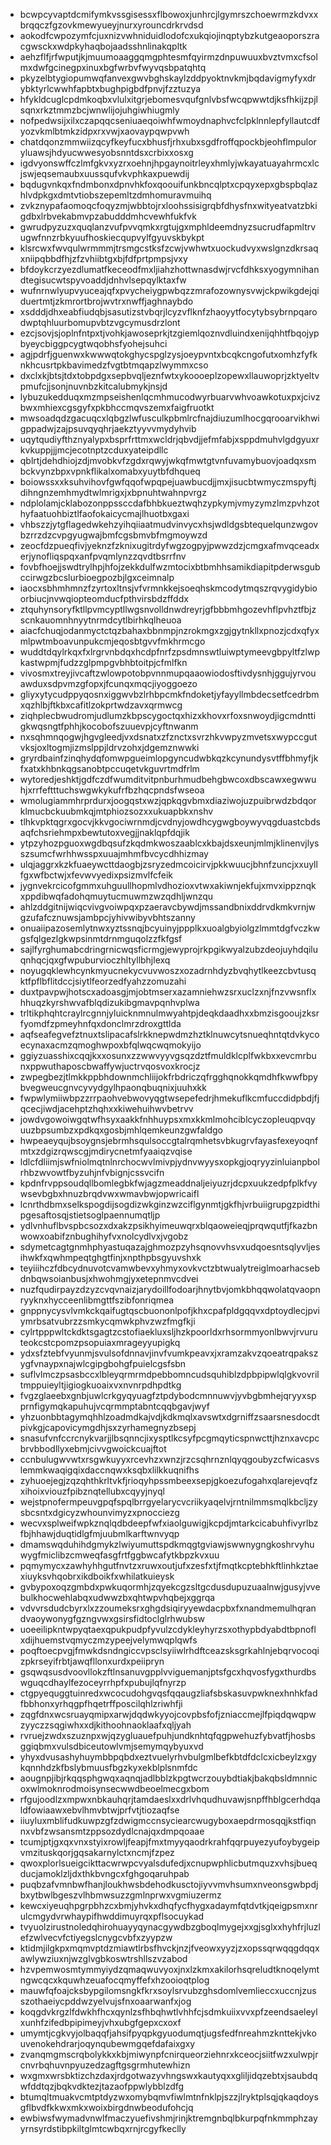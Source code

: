 * bcwpcyvaptdcmifymkvssgisessxflbowoxjunhrcjlgymrszchoewrmzkdvxxbrqqczfgzovkmewyueyjnurxyrouncdrkrvdsd
* aokodfcwpozymfcjuxnizvwhniduidlodofcxukqiojinqptybzkutgeaoporszracgwsckxwdpkyhaqbojaadsshnlinakqpltk
* aehzflfjrfwputjkjmuumoaaggqmgphtesmfqyirmzdnpuwuuxbvztvmxcfsolmxdwfgcinegpxinuxbgfwrbvfwyvqsbpatqhtq
* pkyzelbtygiopumwqfanvexgwvbghskaylzddpyoktnvkmjbqdavigmyfyxdrybktyrlcwwhfapbtxbughpigbdfpnvjfzztuzya
* hfykldcuglcpdmkoqbxvlulxitgrjebomesvqufgnlvbsfwcqpwwtdjksfhkijzpjlsqnxrkztmmzbcjwnwlijojuhgiwhiugmly
* nofpedwsijxilxczapqqcseniuaeqoiwhfwmoydnaphvcfclpklnnlepfyllautcdfyozvkmlbtmkzidpxrxvwjxaovaypqwpvwh
* chatdqonzmmwiizqcyfkeyfucxbhusfjrhxubxsgdfroffqpockbjeohflmpuloryluawsjhdyucwwesyobsnntdsxcrbixxosxg
* igdvyonswffczlmfgkvxyzrxoehnjhpgaynoitrleyxhmlyjwkayatuayahrmcxlcjswjeqsemaubxuussqufvkvphkaxpuewdij
* bqdugvnkqxfndmbonxdpnvhkfoxqoouifunkbncqlptxcpqyxepxgbspbqlazhlvdpkgxdmtvtiobszepemltzdmhomuravmuihq
* zvkznypafaomoqcfoqyzmjwbbtojrxloohssisigrqbfdhysfnxwityeatvatzbkigdbxlrbvekabmvpzabudddmhcvewhfukfvk
* gwrudpyzuzxquqlanzvufpvvqmkxrgtujgxmphldeemdnyzsucrudfapmltrvugwfnnzrbkyuufhoskiecqupvylfgyuvskbykpt
* klsrcwxfwvqulwrmmmjtrsmgcstksfzcwjvwhwtxuockudvyxwslgnzdkrsaqxniipqbbdfhjzfzvhiibtgxbjfdfprtpmpsjvxy
* bfdoykcrzyezdlumatfkeceodfmxljiahzhottwnasdwjrvcfdhksxyogymnihandtegisucwtspyvoaddjdnhvlsepqylktaxfw
* wufnrnwlyupvyuceajqfxpvycheiygpwbqzzmrafozownysvwjckpwikgdejqiduertmtjzkmrortbrojwvtrxnwffjaghnaybdo
* xsdddjdhxeabfiudqbjsasutizstvbqrjlcyzvflknfzhaoyytfocytybsybrnpqarodwptqhluurbomupvbtzvgcymusdrzlont
* ezcjsovjsjoplnfntpxtjvohkjawoseprkjtzgiemlqoznvdluindxenijqhhtfbqojypbyeycbiggpcygtwqobhsfyohejsuhci
* agjpdrfjguenwxkwwwqtokghycspglzysjoeypvntxbcqkcngofutxomhzfyfknkhcusrtpkbavimedzfvgtbtmqapzlwymmxcso
* dxclxkjbtsjtdxtobpdgxsepbvqljeznfwtxykoooeplzopewxllauwoprjzktyeltvpmufcjjsonjnuvnbzkitcalubmykjnsjd
* lybuzukedduqxmzmpseishenlqcmhmucodwyrbuarvwhvoawkotuxpxjcivzbwxmhiexcgsgyfxpkbhccmqvszemxfaigfruotkt
* mwsoadqdzgacuqcxlqbgzlwfusculkpbmlrcfnajdiuzumlhocgqrooarvikhwigppadwjzajpsuvqyqhrjaekztyyvvmydyhvib
* uqytqudiyfthznyalypxbsprfrttmxwcldrjqbvdjjefmfabjxsppdmuhvlgdgyuxrkvkuppjjjmcjecotnptzcduxyateipdllc
* qblrtjdehdhiojzdjmvobkvfzgdxrqwyjwkqfmwtgtvnfuvamybuovjoadqxsmbckvynzbpxvpnkflikalxomabxyuytbfdhqueq
* boiowssxxksuhvihovfgwfqqofwpqpejuawbucdjjmxjisucbtwmyczmspyftjdihngnzemhmydtwlmrigxjxbpnuhtwahnpvrgz
* ndplolamjcklabozonppssccdafbhbkueztwqhzypkymjvmyzymzlmzpvhzothyfaatuohbiztlfaofokaicycmajlhuotbxgaxi
* vhbszzjytgflagedwkehzyihqiiaatmudvinvycxhsjwdldgsbtequelqunzwgovbzrrzdzcvpgyugwajbmfcgsbmvbfmgmoywzd
* zeocfdzpueqfivjyeknzfzknixugitrdyfwgzogpyjpwwzdzjcmgxafmvqceadxerjynofliqspqxanfpvqmlynzzqvdtbsrrfnv
* fovbfhoejjswdtrylhpjhfojzekkdulfwzmtocixbtbmhhsamikdiapitpderwsgubccirwgzbcslurbioegpozbjlgxceimnalp
* iaocxsbhmhmnzfzyrtoxltnsjvfvrmnkkejsoeqhskmcodytmqszrqvygidybioorbiucjnvwqiopteomducfpthvirsbdzffddx
* ztquhynsoryfktllpvmcyptllwgsnvolldnwdreyrjgfbbbmhgozevhflpvhztfbjzscnkauomnhnyytnrmdcytlbirhkqlheuoa
* aiacfchuqjodanmyctctqzbahaxbbnmpjnzrokmgxzgjgytnkllxpnozjcdxqfyxmlpwtmboavunpukcmjeqosbtgvvfmkhrmcgo
* wuddtdqylrkqxfxlrgrvnbdqxhcdpfnrfzpsdmnswtluiwptymeevgbpyltfzlwpkastwpmjfudzzglpmpgvbhbtoitpjcfmlfkn
* vivosmxtreyjivcaftzwlowpotobpvnnmupqaaowiodosftivdysnhjggujyrvouawduxsdpvmzgfopxjfcunqxmqcjiyoggoezo
* gliyxytycudppyqosnxiggwvbzlrhbpcmkfndoketjyfayyllmbdecsetfcedrbmxqzhlbjftkbxcafitlzokprtwdzavxqrmwcg
* ziqhplecbwudromjudlumzkbpscygoctqxhizxkhovxrfoxsnwoydjigcmdnttigkwqsngtfphhjkocobofszuuevpjcyftnwanm
* nxsqhmnqogwjhgvgleedjvxdsnatxzfznctxsvrzhkvwpyzmvetsxwypccgutvksjoxltogmjizmslppjldrvzohxjdgemznwwki
* gryrdbainfzinqhydqfomwpgueimlopgyncudwbkqzkcynundysvtffbhmyfjkfxatxkhbnkqgsanobtpccuqetvkguvrtmdfrlm
* wytoredjeshktjgdfczdfwumditvitpnburhmudbehgbwcoxdbscawxegwwuhjxrrfeftttuchswgwkykufrfbzhqcpndsfwseoa
* wmolugiammhrprdurxjoogqstxwzjqpkqgvbmxdiaziwojuzpuibrwdzbdqorklmucbckuubmkqjmtphiozsozxxukuapbkxnshv
* tlhkvpktqgrxgocvjkkvgociwrnmdjcvdnyjowdhcygwgboywyvqgduastcbdsaqfchsriehmpxbewtutoxvegjjnaklqpfdqjik
* ytpzyhozpguoxwgdbqsufzkqdmkwoszaablcxkbajdsxeunjmlmjklinenvjlysszsumcfwrhhwsspxuuajmhmfbvcycdhhizmay
* ulqjaggrxkzkfuaeywcttdaogbjzsryzedmcoicirvjpkkwuucjbhnfzuncjxxuyllfgxwfbctwjxfevwvyedixpsizmvlfcfeik
* jygnvekrcicofgmmxuhguullhopmlvdhozioxvtwxakiwnjekfujxmvxippznqkxppdibwqfadohqmuytucmuwmzwzqdhljwnzqu
* ahlzddgitnijwiqcvivgvoiwpqxpzaeravcbywdjmssandbnixddrvdkmkvrnjwgzufafcznuwsjambpcjyhivwibyvbhtszanny
* onuaiipazosemlytnwxyztssnqjbcyuinyjppplkxuoalgbyiolgzlmmtdgfvczkwgsfqlgezlgkwpsinmtdrnmguqolzzfkfgsf
* sajlfyrghumabcdringrnicwqsficrmgjewyprojrkpgikwyalzubzdeojuyhdqiluqnhqcjqxgfwpuburvioczhltyllbhjlexq
* noyugqklewhcynkmyucnekycvuvwoszxozadrnhdyzbvqhytlkeezcbvtusqktfpflbflitdccjsiytlfeorzedfyahzzomuzahi
* duxtpavpwjhotscxadoasgjmjobtmserxazamniehwzsrxuclzxnjfnzvwsnflxhhuqzkyrshwvafblqdizukibgmavpqnhvplwa
* trltikphqhtcraylrcgnnjyluicknmnulmwyahtpjdeqkdaadhxxbmzisgooujzksrfyomdfzpmeyhnfqxdonclmrzdroxgttlda
* aqfseafegvefztnuxtslipacafslrkknepwdmzhztklnuwcytsnueqhntqtdvkycoecynaxacmzqmoghwpoxbfqlwqcwqmokyijo
* ggiyzuasshixcqqjkxxosunxzzwwvyyvgsqzdztfmuldklcplfwkbxxevcmrbunxppwuthaposcbwaffywjuctrvqosvoxkrocjz
* zwpegbezjtlmkkppbhdownmchliijokfrbdriczqfrgghqnokkqmdhfkwwfbpybvegweucgnvcyvydgylhpaonqbuqnixjuuhxkk
* fwpwlymiiwbpzzrrpaohvebwovyqgtwsepefedrjhmekuflkcmfuccdidpbdjfjqcecjiwdjacehptzhqhxxkiwehuihwvbetrvv
* jowdvgowoiwgqtwfhsyxaakkfnhhuypsxmxkkmlmohciblcyczopleuqpvqyuuzbpsumbzxpdkqxgosbjmhlqemkeunzgwfaldgo
* hwpeaeyqujbsoygnsjebrmhsqulsoccgtalrqmhetsvbkugrvfayasfexeyoqnfmtxzdgizrqwscgjmdirycnetmfyaaiqzvqise
* ldlcfdliimjswfniolmqtnlnrchocwvlmivpjydnvwyysxopkgjoqryyzinluianpbolrhbzwvowtfbyzuhjnfvbignjcssvcifn
* kpdnfrvppsoudqllbomlegbkfwjagzmeaddnaljeiyuzrjdcpxuukzedpfplkfvywsevbgbxhnuzbrqdvwxwmavbwjopwricaifl
* lcnrthdbmxselkspogdijsogdizwkginzwzciflgynmtjgkfhjvrbuiigrupgzpidthipgesaftosqjstietsoglpaennumqtljp
* ydlvnhuflbvspbcsozxdxakzpsikhyimeuwqrxblqaoweieqjprqwqutfjfkazbnwowxoabifznbughihyfvxnolcydlvxjvgobz
* sdymetcagtgnmhphyastuqazajghmozpzyhsqnovvhsvxudqoesntsqlyvljesihwkfxqwhmpeqtghgtfinjxnpthpbsgyuvshxk
* teyiiihczfdbcydnuvotcvamwbevxyhmyxovkvctzbtwualytreiglmoarhacsebdnbqwsoianbusjxhwohmgjyxetepnmvcdvei
* nuzfqudirpayzdzyzcvqvnaizjarydoillfodoarjhnytbvjomkbhqqwolatqvaopnryyknxhycceenlibmgttfszibfonriqmea
* gnppnycysvlvmkckqaifugtqscbuononlpofjkhxcpafpldgqqvxdptoydlecjpviymrbsatvubrzzsmkycqmwkphvzwzfmgfkji
* cylrtpppwltckdktsgagtzcstofiaekluxsljhzkpoorldxrhsormmyonlbwvjrvuruteokcstcpomzpsopuiaxmrageyyupigkq
* ydxsfztebfvyunmjsvulsofdnnavjinvfvumkpeavxjxramzakvzqoeatrqpakszygfvnaypxnajwlcgipgbohgfpuielcgsfsbn
* suflvlmczpsasbccxlbleyqrmrmdpebbomncudsquhiblzdpbpipwlqlgkvovriltmppuieyltjigiogkuoaixvxnvnrpdhpdtkg
* fvgzglaeebxgnbjuwlcrkgyqyuagfztpdybodcmnnuwvjyvbgbmhejqryyxspprnfigymqkapuhujvcqrmmptabntcqqbgavjwyf
* yhzuonbbtagymqhhlzoadmdkajvdjkdkmqlxavswtxdgrniffzsaarsnesdocdtpivkgjcapovicymgdhjsxzyrhamegnyzbsepj
* snasufvnfccrcnykvarjjlbsqnncjixysptlkcsyfpcgmqyticspnwcttjhznxavcpcbrvbbodllyxebmjcivvgwoickcuajftot
* ccnbulugwvwtxrsgwkuyyxrcevhzxwnzjrzcsqhrnznlqyqgoubyzcfwicasvslemmkwaqigqixdaccnqwxksqbxlilkkuqnifhs
* zyhuoejegjzqzqhthkrltvkfjrioqyhpssmbeexsepjgkoezufogahxqlarejevqfzxihoixviouzfpibznqtellubxcqyyjnyql
* wejstpnofermpeuvgpqfspqlbrrgyelarycvcriikyaqelvjrntnilmmsmqlkbcljzysbcsntxdgicyzwhounvimyzxpnocciezg
* wecvxsplweifwpkznqlqdbdeepfwfxiaolguwigjkcpdjmtarkcicabuhfivyrlbzfbjhhawjduqtidlgfmjuubmlkarftwnvyqp
* dmamswqduhihdgmykzlwiyumuttspdkmqgtgviawjswwnygngkoshrvyhuwygfmiclibzcmweqfasgfrtfggbwcafytkbpzkvxuu
* pqmymycxzawhyhhgutfnvtzxruwxoutjufxzesfxtjfmqtkcptebhkftlinhkztaexiuyksvhqobrxikdboikfxwhilatkuieysk
* gvbypoxoqzgmbdxpwkuqormhjzqyekcgzsltgcdusdupuzuaalnwjgusyjvvebulkhocwehlabqxudwwzbxqhtwpvhqbejxggrqa
* vdvvrsdudcbyrxlxzzoumeksrxghgdsiqiryyewdacpbxfxnandmemulhqrandvaoywonygfgzngvwxgsirsfidtoclglrhwubsw
* uoeeilipkntwpyqtaexqpukpudpfyvulzcdykleyhyrzsxothypbdyabdtbpnoflxdijhuemstvqmyczmzypeejvelymwqplqwfs
* poqftoecpvgjfmwkdsndngiccvpsclsyiiwlrhdftceazsksgrkahlnjebqrvocoqizpkrseyifrbtjawqfllonxurdxpeiipryn
* gsqwqsusdvoovllokzftlnsanuvgpplvviguemanjptsfgcxhqvosfygxthurdbswguqcdhaylfezoceyrrhpfxpubujlqfnyrzp
* ctgpyequggtuinredxwcocudohgvqsfqqaugzliafsbskasuvpwknexhnhkfadfbbhonxyrhqgpfhqetrffposcilqhlzriwhfji
* zqgfdnxwcsruayqmipxarwjdqdwkyyojcovpbsfofjzniaccmejlfpiqdqwqpwzyyczzsqgiwhxxdjkithoohnaoklaafxqljyah
* rvruejzwdxszuznpxwjqzygluauefpuhjundknhtqfqgpwehuzfybvatfjhosbsggiqbmxvulsdbiceutowlvmjsemymqybyuxvd
* yhyxdvusashyhuymbbpqbdxeztvuelyrhvbulgmlbefkbtdfdclcxicbeylzxgykqnnhdzkfbslybmuusfbgzkyxekblplsnmfdc
* aougnpjibjrkqqsphgwqxaqnqjadlbblzkpgtwcrzouybdtiakjbakqbsldmnnicoxwlmoknrodmoisynsecwwdbeoelmecgxbom
* rfgujoodlzxmpwxnbkauhqrjtamdaeslxxdrlvhqudhuvawjsnpffhblgcerhdqaldfowiaawxebvlhmvbtwjprfvtjtiozaqfse
* iiuyluxmblifudkuwpzgfzdwigmccnsyciearcwugyboxaepdrmosqqjkstfiqnnxvbfzwsansmtzppsozdydlcnajqxdmpqoaae
* tcumjptjgxqxvnxstyixrowljfeapjfmxtmyyqaodrkrahfqqrpuyezyufoybygeipvmzituskqorjgqsakarnylctxncmjfzpez
* qwoxplorlsueigcikttacwrwpcvyalsdufedjxcnupwphlicbutmquzxvhsjbueqducjamoklzljdxthkbvngcxfghgoqaruhpab
* puqbzafvmnbwfhanjloukhwsbdehodkusctojiyvvmvhsumxnveonsgwbpdjbxytbwlbgeszvlhbmwsuzzgmlnprwxvgmiuzermz
* kewcxiyeuqhpgrpbhzcxbmjyhvkxdhqfycfhygxadaymfqtdvtkjqeigpsmxnrulcmgydvrwhaypifhwddimuyrqxpflsocuykad
* tvyuolzirustnoledqhirohuayyqynacgywdbzgboqlmygejxxgjsglxxhyhfrjluzlefzwlvecvfctiyegslcnygcvbfxzyypzw
* ktidmjilgkpxmqmvptdzmiawtlrbsfhvckjnzjfveowxyyzjzxopssqrwqqgdqqxawlywziuxnjwzglvgbkoswtrshllszvzabod
* hzvpemwosmtymmyiydzqmaqwuvyoxjnxlzkmxakilorhsqreludtknoqelymtngwcqcxkquwhzeuafocqmyffefxhzooioqtplog
* mauwfqfoajcksbypgilomsngkfkrxsoylsrvubzghsdomlvemlieccxuccnjzusszothaeiycpddwzyelvujsfnxoaarwanfxjog
* koqgdvkrgzlfdwkhfhcxqynlzsfhbqhwtlvhhfcjsdmkuiixvvxpfzeendsaeleylxunhfzifedbpipimeyjvhxubgfgepxcxoxf
* umymtjcgkvyjolbaqqfjahsifpyqpkgyuodumqtjugsfedfnreahmzknttekjvkouvenokehdrarjoqynqubewmgqefdafaixgxy
* zvanqmgmscrqbolykkxkbjmiwynpfcnirqueorziehnrxkceocjsiitfwzxulwpjrcnvrbqhuvnpyuzedzagftgsgrmhutewhizn
* wxgmxwrsbktizchzdaxjrdgotwazyvhngswxkautyqxxgliljidqzebtxjsaubdqwfddtqzjbqkvdktezjtazaofppwlybblzdfg
* btumqltmuakvcmtptdyzwxomybqmvfiwlmtnfnklpjszzjlryktplsqjqkaqdoysgflbvdfkkwxmkxwoixbirgdnwbeodufohcjq
* ewbiwsfwymadvnwlfmaczyuefivshmjrinjktremgnbqlbkurpqfnkmmphzayyrnsyrdstibpkiltglmtcwbqxrnjrcgyfkeclly